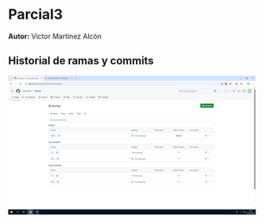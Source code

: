# Parcial3
**Autor:** Victor Martínez Alcón
## Historial de ramas y commits

![Historial de ramas y commits](Captura.png)
